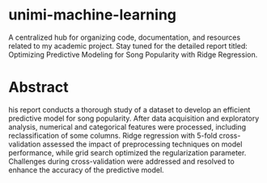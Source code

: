 # unimi-machine-learning
A centralized hub for organizing code, documentation, and resources related to my academic project. Stay tuned for the detailed report titled: Optimizing Predictive Modeling for Song Popularity with Ridge Regression.

# Abstract
his report conducts a thorough study of a dataset to develop an efficient predictive model for song
popularity. After data acquisition and exploratory analysis, numerical and categorical features were
processed, including reclassification of some columns. Ridge regression with 5-fold cross-validation
assessed the impact of preprocessing techniques on model performance, while grid search optimized the
regularization parameter. Challenges during cross-validation were addressed and resolved to enhance
the accuracy of the predictive model.
